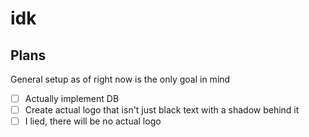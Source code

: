 # idk
## Plans

General setup as of right now is the only goal in mind

- [ ] Actually implement DB
- [ ] Create actual logo that isn't just black text with a shadow behind it
- [ ] I lied, there will be no actual logo
